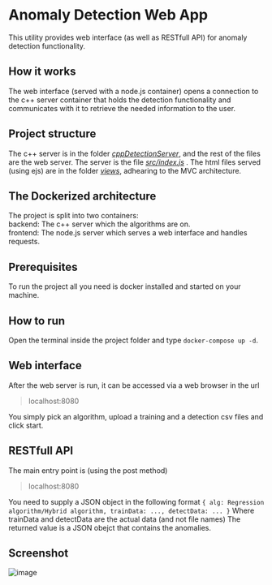 # Anomaly Detection Web App
This utility provides web interface (as well as RESTfull API) for anomaly detection functionality.

## How it works
The web interface (served with a node.js container) opens a connection to the c++ server container that holds the detection functionality and communicates with it to retrieve the needed information to the user.

## Project structure
The c++ server is in the folder *<u>cppDetectionServer</u>*, and the rest of the files are the web server.  The server is the file *<u>src/index.js</u>* . The html files served (using ejs) are in the folder *<u>views</u>*, adhearing to the MVC architecture.

## The Dockerized architecture
The project is split into two containers:  
    backend: The c++ server which the algorithms are on.  
    frontend: The node.js server which serves a web interface and handles requests.

## Prerequisites
To run the project all you need is docker installed and started on your machine.

## How to run
Open the terminal inside the project folder and type `docker-compose up -d`.

## Web interface
After the web server is run, it can be accessed via a web browser in the url
> localhost:8080

You simply pick an algorithm, upload a training and a detection csv files and click start.

## RESTfull API
The main entry point is (using the post method)
> localhost:8080

You need to supply a JSON object in the following format
`{
       alg: Regression algorithm/Hybrid algorithm,
       trainData: ...,
       detectData: ...
  }`
  Where trainData and detectData are the actual data (and not file names)
  The returned value is a JSON obejct that contains the anomalies.
  
## Screenshot
![image](https://user-images.githubusercontent.com/56509308/120115595-0a29e780-c18d-11eb-8b0c-d37a9f46c394.png)

